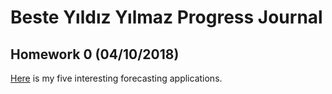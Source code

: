 # Beste Yıldız Yılmaz Progress Journal
## Homework 0 (04/10/2018)
[Here](files/IE360_Spring21_Homework0.html) is my five interesting forecasting applications.



